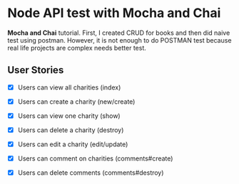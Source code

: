 # Node API test with Mocha and Chai

**Mocha and Chai** tutorial. First, I created CRUD for books and then did naive test using postman. 
However, it is not enough to do POSTMAN test because real life projects are complex needs better test.


## User Stories
* [X] Users can view all charities (index)
* [X] Users can create a charity (new/create)
* [X] Users can view one charity (show)
* [X] Users can delete a charity (destroy)
* [X] Users can edit a charity (edit/update)
* [X] Users can comment on charities (comments#create)
* [X] Users can delete comments (comments#destroy)

